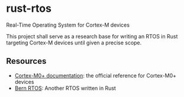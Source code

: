 # rust-rtos
Real-Time Operating System for Cortex-M devices

This project shall serve as a research base for writing an RTOS in Rust targeting Cortex-M devices until given a precise scope.

## Resources
- [Cortex-M0+ documentation](https://www.st.com/resource/en/programming_manual/pm0223-stm32-cortexm0-mcus-programming-manual-stmicroelectronics.pdf): the official reference for Cortex-M0+ devices
- [Bern RTOS](https://bern-rtos.org/): Another RTOS written in Rust
